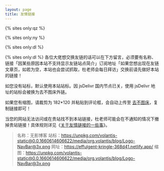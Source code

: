 ```yaml
---
layout: page
title: 友情链接
---
```


{% sites only:qz %}

{% sites only:ny %}

{% sites only:dl %}

{% sites only:dl %}
各位大佬想交换友链的话可以在下方留言，必须要有名称、链接「因某些原因本站不支持显示友链站点简介」订阅地址「如果您想出现在友链文章页，如若为空，本站也会尝试抓取，杜老师会每日拜访」交换前请先做好本站的链接！

如您没有站标，默认使用本站站标。因 jsDelivr 国内节点已关，使用 jsDelivr 地址的站标会被换为去不图床外链。

如果您有缩图，请裁剪为 182*120 并粘贴到评论框，会自动上传至 [去不图床](https://7bu.top)，复制链接即可！

当您的网站无法访问或在贵站找不到本站链接，杜老师可能会在不通知的情况下撤掉贵站链接！具体规则详见《[关于友情链接的一些事](https://dusays.com/506/)》。

> 名称：无影博客
站标：https://unpkg.com/volantis-static@0.0.1660614606622/media/org.volantis/blog/Logo-NavBar@3x.png
网址：https://effulgent-kringle-368d41.netlify.app/
缩图：https://unpkg.com/volantis-static@0.0.1660614606622/media/org.volantis/blog/Logo-NavBar@3x.png
